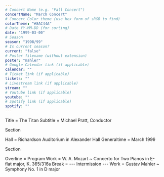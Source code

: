 ```yaml
---
# Concert Name (e.g. "Fall Concert")
concertName: "March Concert"
# Concert Color theme (use hex form of sRGB to find)
colorTheme: "#8AC44A"
# Date YY-MM-DD (for sorting)
date: "1999-03-00"
# Season
season: "1998/99"
# Is current season?
current: "false"
# Poster filename (without extension)
poster: "mahler"
# Google Calendar link (if applicable)
calendar: ""
# Ticket link (if applicable)
tickets: ""
# Livestream link (if applicable)
stream: ""
# Youtube link (if applicable)
youtube: ""
# Spotify link (if applicable)
spotify: ""
---
```

Title = The Titan
Subtitle = Michael Pratt, Conductor

Section

Hall = Richardson Auditorium in Alexander Hall
Generaltime = March 1999

Section

Overline = Program
Work = W. A. Mozart ~ Concerto for Two Pianos in E-flat major, K. 365/316a
Break = --- Intermission ---
Work = Gustav Mahler ~ Symphony No. 1 in D major
